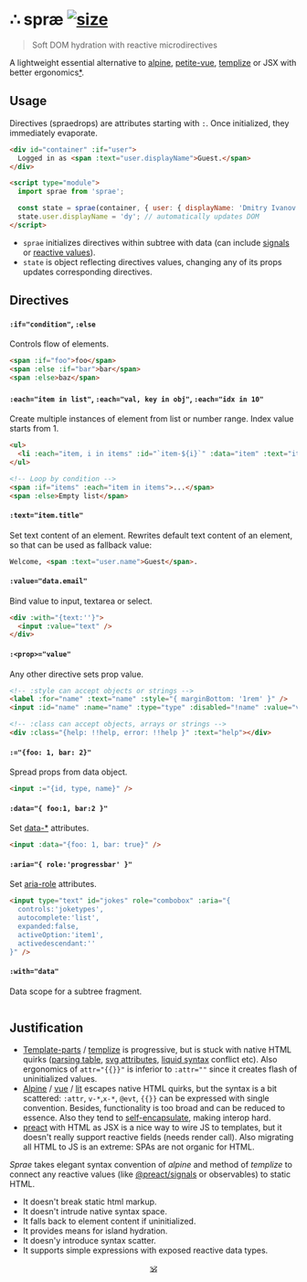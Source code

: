 # ∴ spræ [![size](https://img.shields.io/bundlephobia/minzip/sprae?label=size)](https://bundlephobia.com/result?p=sprae)

> Soft DOM hydration with reactive microdirectives

A lightweight essential alternative to [alpine](https://github.com/alpinejs/alpine), [petite-vue](https://github.com/vuejs/petite-vue), [templize](https://github.com/dy/templize) or JSX with better ergonomics[*](#justification).


## Usage

Directives (spraedrops) are attributes starting with `:`. Once initialized, they immediately evaporate.

```html
<div id="container" :if="user">
  Logged in as <span :text="user.displayName">Guest.</span>
</div>

<script type="module">
  import sprae from 'sprae';

  const state = sprae(container, { user: { displayName: 'Dmitry Ivanov' } });
  state.user.displayName = 'dy'; // automatically updates DOM
</script>
```

* `sprae` initializes directives within subtree with data (can include [signals](https://github.com/preactjs/signals) or [reactive values](https://github.com/dy/sube)).
* `state` is object reflecting directives values, changing any of its props updates corresponding directives.

<!--
<details>
<summary><strong>Autoinit</strong></summary>

Sprae can be used without build step or JS, autoinitializing document:

```html
<script src="./sprae.js" defer init="{ count: 0 }"></script>

<span :text="count">
<button :on="{ click: e => count++ }">inc</button>
```

* `:with` defines data for regions of the tree to autoinit sprae on.
* `init` attribute tells sprae to automatically initialize document.

</details>
-->

## Directives

#### `:if="condition"`, `:else`

Controls flow of elements.

```html
<span :if="foo">foo</span>
<span :else :if="bar">bar</span>
<span :else>baz</span>
```

#### `:each="item in list"`, `:each="val, key in obj"`, `:each="idx in 10"`

Create multiple instances of element from list or number range.
Index value starts from 1.

```html
<ul>
  <li :each="item, i in items" :id="`item-${i}`" :data="item" :text="item.label">Untitled</li>
</ul>

<!-- Loop by condition -->
<span :if="items" :each="item in items">...</span>
<span :else>Empty list</span>
```

#### `:text="item.title"`

Set text content of an element. Rewrites default text content of an element, so that can be used as fallback value:

```html
Welcome, <span :text="user.name">Guest</span>.
```

#### `:value="data.email"`

Bind value to input, textarea or select.

```html
<div :with="{text:''}">
  <input :value="text" />
</div>
```

#### `:<prop>="value"`

Any other directive sets prop value.

```html
<!-- :style can accept objects or strings -->
<label :for="name" :text="name" :style="{ marginBottom: '1rem' }" />
<input :id="name" :name="name" :type="type" :disabled="!name" :value="value" />

<!-- :class can accept objects, arrays or strings -->
<div :class="{help: !!help, error: !!help }" :text="help"></div>
```

#### `:="{foo: 1, bar: 2}"`

Spread props from data object.

```html
<input :="{id, type, name}" />
```

<!--
#### `:prop="{ alt:'foo', title:'bar' }"`

Set any other attribute / property.

#### `:on="{ click:e=>{}, touch:e=>{} }"`

Add event listeners.
-->

#### `:data="{ foo:1, bar:2 }"`

Set [data-*](https://developer.mozilla.org/en-US/docs/Web/HTML/Global_attributes/data-*) attributes.

```html
<input :data="{foo: 1, bar: true}" />
```

#### `:aria="{ role:'progressbar' }"`

Set [aria-role](https://developer.mozilla.org/en-US/docs/Web/Accessibility/ARIA) attributes.

```html
<input type="text" id="jokes" role="combobox" :aria="{
  controls:'joketypes',
  autocomplete:'list',
  expanded:false,
  activeOption:'item1',
  activedescendant:''
}" />
```

#### `:with="data"`

Data scope for a subtree fragment.

```html
```

<!--
### Reactive values

Directive expressions are natively reactive, ie. data may contain any async/reactive values, such as:

* _Promise_ / _Thenable_
* _Observable_ / _Subject_ / _Subscribable_
* _AsyncIterable_
* _observ-*_
* etc., see [sube](https://github.com/dy/sube/blob/main/README.md) for the full list.

This way, for example, _@preact/signals_ or _rxjs_ can be connected directly bypassing subscription or reading value.

Update happens when any value changes:

```html
<div id="done" :text="loading ? 'loading' : result">...</div>

<script>
  import sprae from 'sprae';
  import { signals } from '@preact/signals';

  // <div id="done">...</div>

  const loading = signal(true), result = signal(false);

  sprae(done, { loading, result })

  // <div id="done">loading</div>

  setTimeout(() => (loading.value = true, result.value = 'done'), 1000)

  // ... 1s after
  // <div id="done">done</div>
</script>
```

Internally directives trigger updates only for used properties change. They subscribe in weak fashion and get disposed when element is disposed.
-->


## Justification

* [Template-parts](https://github.com/dy/template-parts) / [templize](https://github.com/dy/templize) is progressive, but is stuck with native HTML quirks ([parsing table](https://github.com/github/template-parts/issues/24), [svg attributes](https://github.com/github/template-parts/issues/25), [liquid syntax](https://shopify.github.io/liquid/tags/template/#raw) conflict etc). Also ergonomics of `attr="{{}}"` is inferior to `:attr=""` since it creates flash of uninitialized values.
* [Alpine](https://github.com/alpinejs/alpine) / [vue](https://github.com/vuejs/petite-vue) / [lit](https://github.com/lit/lit/tree/main/packages/lit-html) escapes native HTML quirks, but the syntax is a bit scattered: `:attr`, `v-*`,`x-*`, `@evt`, `{{}}` can be expressed with single convention. Besides, functionality is too broad and can be reduced to essence. Also they tend to [self-encapsulate](https://github.com/alpinejs/alpine/discussions/3223), making interop hard.
* [preact](https://ghub.io/preact) with HTML as JSX is a nice way to wire JS to templates, but it doesn't really support reactive fields (needs render call). Also migrating all HTML to JS is an extreme: SPAs are not organic for HTML.

_Sprae_ takes elegant syntax convention of _alpine_ and method of _templize_ to connect any reactive values (like [@preact/signals](https://ghub.io/@preact/signals) or observables) to static HTML.

* It doesn't break static html markup.
* It doesn't intrude native syntax space.
* It falls back to element content if uninitialized.
* It provides means for island hydration.
* It doesn'y introduce syntax scatter.
* It supports simple expressions with exposed reactive data types.


<p align="center"><a href="https://github.com/krsnzd/license/">🕉</a></p>
